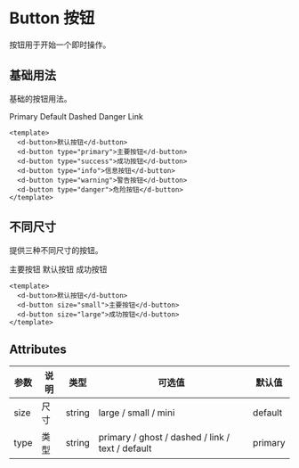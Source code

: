 <!--
 * @Date: 2023-10-17 17:28:06
 * @Auth: 463997479@qq.com
 * @LastEditors: 463997479@qq.com
 * @LastEditTime: 2023-10-18 12:26:26
 * @FilePath: \dcqc-component\docs\component\button.md
-->

# Button 按钮

按钮用于开始一个即时操作。

## 基础用法

基础的按钮用法。

<dcqc-space >
    <d-button type="primary" block>Primary</d-button>
    <d-button block>Default</d-button>
    <d-button type="dashed" block>Dashed</d-button>
    <d-button danger block>Danger</d-button>
    <d-button type="link" block>Link</d-button>
  </dcqc-space>

```vue
<template>
  <d-button>默认按钮</d-button>
  <d-button type="primary">主要按钮</d-button>
  <d-button type="success">成功按钮</d-button>
  <d-button type="info">信息按钮</d-button>
  <d-button type="warning">警告按钮</d-button>
  <d-button type="danger">危险按钮</d-button>
</template>
```

## 不同尺寸

提供三种不同尺寸的按钮。

<dcqc-space>
  <d-button size="small">主要按钮</d-button>
  <d-button>默认按钮</d-button>
  <d-button size="large">成功按钮</d-button>
</dcqc-space>

```vue
<template>
  <d-button>默认按钮</d-button>
  <d-button size="small">主要按钮</d-button>
  <d-button size="large">成功按钮</d-button>
</template>
```

## Attributes

| 参数 | 说明 | 类型   | 可选值                                           | 默认值  |
| ---- | ---- | ------ | ------------------------------------------------ | ------- |
| size | 尺寸 | string | large / small / mini                             | default |
| type | 类型 | string | primary / ghost / dashed / link / text / default | primary |
